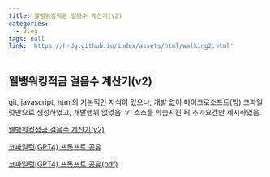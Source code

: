 ```yaml
---
title: 웰뱅워킹적금 걸음수 계산기(v2)
categories:
  - Blog
tags: null
link: 'https://h-dg.github.io/index/assets/html/walking2.html'
---
```


## 웰뱅워킹적금 걸음수 계산기(v2)

git, javascript, html의 기본적인 지식이 있으나, 개발 없이 마이크로소프트(빙) 코파일럿만으로 생성하였고, 개발행위 없었음.
v1 소스를 학습시킨 뒤 추가요건만 제시하였음.

[웰뱅워킹적금 걸음수 계산기(v2)](https://h-dg.github.io/index/assets/html/walking2.html)

[코파일럿(GPT4) 프롬프트 공유](https://sl.bing.net/dRX8KGxK1hQ)

[코파일럿(GPT4) 프롬프트 공유(pdf)](https://h-dg.github.io/index/assets/pdf/walking_chats2.pdf)
